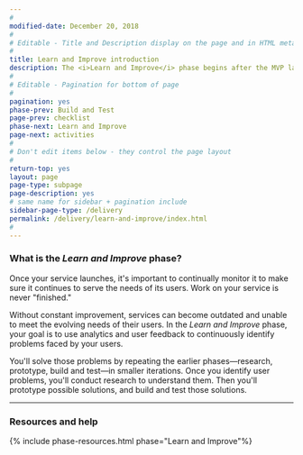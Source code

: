 ```yaml
---
#
modified-date: December 20, 2018
#
# Editable - Title and Description display on the page and in HTML meta tags
#
title: Learn and Improve introduction
description: The <i>Learn and Improve</i> phase begins after the MVP launch and continues until the service is retired. The goal is to continuously monitor, research, test, and improve the service.
#
# Editable - Pagination for bottom of page
#
pagination: yes
phase-prev: Build and Test
page-prev: checklist
phase-next: Learn and Improve
page-next: activities
#
# Don't edit items below - they control the page layout
#
return-top: yes
layout: page
page-type: subpage
page-description: yes
# same name for sidebar + pagination include
sidebar-page-type: /delivery
permalink: /delivery/learn-and-improve/index.html
#
---
```


### What is the *Learn and Improve* phase?

Once your service launches, it's important to continually monitor it to make sure it continues to serve the needs of its users. Work on your service is never "finished."

Without constant improvement, services can become outdated and unable to meet the evolving needs of their users. In the *Learn and Improve* phase, your goal is to use analytics and user feedback to continuously identify problems faced by your users. 

You'll solve those problems by repeating the earlier phases&#8212;research, prototype, build and test&#8212;in smaller iterations. Once you identify user problems, you'll conduct research to understand them. Then you'll prototype possible solutions, and build and test those solutions.


<hr>


### Resources and help

{% include phase-resources.html phase="Learn and Improve"%}
<br/>
